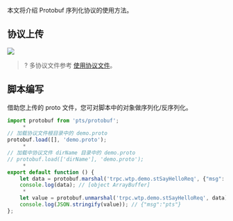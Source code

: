 本文将介绍 Protobuf 序列化协议的使用方法。

 

## 协议上传

![](https://qcloudimg.tencent-cloud.cn/raw/dfd5b3c74a2462cbbf14159a62d47647.png)

> ? 多协议文件参考 [使用协议文件](https://cloud.tencent.com/document/product/1484/74048)。



## 脚本编写

借助您上传的 proto 文件，您可对脚本中的对象做序列化/反序列化。

```js
import protobuf from 'pts/protobuf';
     * 
// 加载协议文件根目录中的 demo.proto
protobuf.load([], 'demo.proto');
     * 
// 加载中协议文件 dirName 目录中的 demo.proto
// protobuf.load(['dirName'], 'demo.proto');
     * 
export default function () {
    let data = protobuf.marshal('trpc.wtp.demo.stSayHelloReq', {"msg": "pts"});
    console.log(data); // [object ArrayBuffer]
     * 
    let value = protobuf.unmarshal('trpc.wtp.demo.stSayHelloReq', data);
    console.log(JSON.stringify(value)); // {"msg":"pts"}
};
```

